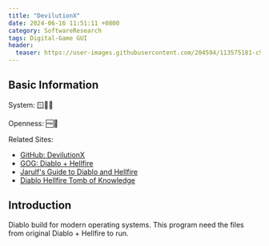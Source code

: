 ```yaml
---
title: "DevilutionX"
date: 2024-06-16 11:51:11 +0800
category: SoftwareResearch
tags: Digital-Game GUI
header:
  teaser: https://user-images.githubusercontent.com/204594/113575181-c946a400-961d-11eb-8347-a8829fa3830c.png
---
```


## Basic Information

System: 🪟🍎🐧

Openness: 🆓📖

Related Sites:

* [GitHub: DevilutionX](https://github.com/diasurgical/devilutionX)
* [GOG: Diablo + Hellfire](https://www.gog.com/game/diablo)
* [Jarulf's Guide to Diablo and Hellfire](http://www.bigd-online.com/JG/JGFrame.html)
* [Diablo Hellfire Tomb of Knowledge](http://www.ladyofthecake.com/diablo/index.html)

## Introduction

Diablo build for modern operating systems. This program need the files from original Diablo + Hellfire to run.
